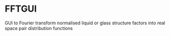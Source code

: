 # FFTGUI
GUI to Fourier transform normalised liquid or glass structure factors into real space pair distribution functions
